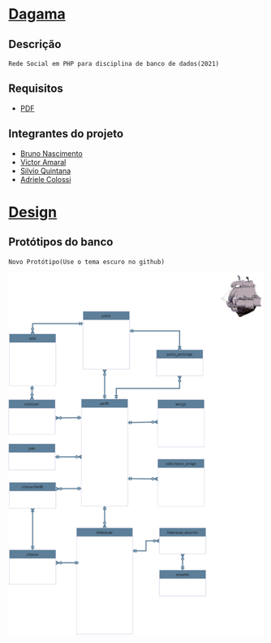 # [Dagama](https://dagama.herokuapp.com/)
## Descrição
    Rede Social em PHP para disciplina de banco de dados(2021)
## Requisitos
* [PDF](https://github.com/Chipskein/dagama/blob/main/lista9-projeto.pdf)
## Integrantes do projeto
* [Bruno Nascimento](https://github.com/Chipskein)
* [Victor Amaral](https://github.com/VictorAmaral22)
* [Silvio Quintana](https://github.com/SilvioGQ)
* [Adriele Colossi](https://github.com/adrielecolossi)

# [Design](https://www.figma.com/file/WmCnbvOqMdXhFGvoKSXfjT/dagama.com?node-id=2%3A2)

## Protótipos do banco
    Novo Protótipo(Use o tema escuro no github)
   ![dagama_proto](https://github.com/Chipskein/dagama/blob/main/imgs/dagama.png)
